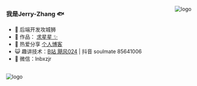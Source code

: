 <p>
<img src="https://github-readme-stats.vercel.app/api?username=Jerry&show_icons=true" alt="logo" align="right" style="margin-bottom: 20px;" />
</p>

### 我是Jerry-Zhang 🐟

- 🐧 后端开发攻城狮
- 🏡 作品： <a href="https://github.com/neusoftzhangjinrui" target="_blank">求星星 ✨</a>
- 🌱 热爱分享 <a href="https://lnbxzjr.gitee.io" target="_blank">个人博客</a>
- 😺 趣讲技术：<a href="https://b23.tv/4M9shC" target="_blank">B站 飓风024</a> | 抖音 soulmate 85641006
- 💬 微信：lnbxzjr

<br/>
<img src="https://github-profile-trophy.vercel.app/?username=Jerry&theme=flat&column=7" alt="logo" align="center" style="margin: auto;"/>

